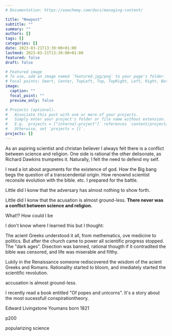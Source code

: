 ```yaml
---
# Documentation: https://wowchemy.com/docs/managing-content/

title: "Newpost"
subtitle: ""
summary: ""
authors: []
tags: []
categories: []
date: 2023-03-21T13:39:00+01:00
lastmod: 2023-03-21T13:39:00+01:00
featured: false
draft: false

# Featured image
# To use, add an image named `featured.jpg/png` to your page's folder.
# Focal points: Smart, Center, TopLeft, Top, TopRight, Left, Right, BottomLeft, Bottom, BottomRight.
image:
  caption: ""
  focal_point: ""
  preview_only: false

# Projects (optional).
#   Associate this post with one or more of your projects.
#   Simply enter your project's folder or file name without extension.
#   E.g. `projects = ["internal-project"]` references `content/project/deep-learning/index.md`.
#   Otherwise, set `projects = []`.
projects: []
---
```


As an aspiring scientist and christan believer
I always felt there is a conflict between science and religion.
One side is rational the other delisonate, as Richard Dawkins trumpetes it. 
Naturally, I felt the need to defend my self. 

I read a lot about arguments for the existence of god.
How the Big bang begs the question of a transcendental origin.
How renownd scientist reconsile evolution with the bible. etc. 
I prepared for the battle.


Little did I konw that the 
adversary has almost nothing to show forth.


Little did I konw that the acusation is almost ground-less.
**There never was a conflict between science and religion.**

What!? How could I be 



I don't know where I learned this but I thought:



The acient Greeks understood it all, from methematics, ove medicine to politics. But after the church came to power all scientific progress stopped. The "dark ages". Disection was banned, rational thougth if it contradited the bible was censored, and life was miserable and filthy.

Lukily in the Renaissance someone rediscovered the wisdom of the acient Greeks and Romans. Rationality started to bloom, and imediately started the scientific revolution. 
















accusation is almost ground-less. 




I recently read a book entitled "Of popes and unicorns". It's a story about the most sucessfull conspirationtheory.




Edward Livingstone Youmans
born 1821

p200


popularizing science

